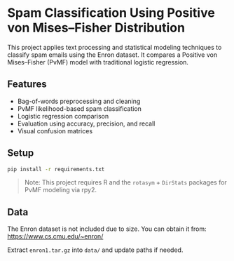 # Spam Classification Using Positive von Mises–Fisher Distribution

This project applies text processing and statistical modeling techniques to classify spam emails using the Enron dataset. 
It compares a Positive von Mises–Fisher (PvMF) model with traditional logistic regression.

## Features
- Bag-of-words preprocessing and cleaning
- PvMF likelihood-based spam classification
- Logistic regression comparison
- Evaluation using accuracy, precision, and recall
- Visual confusion matrices

## Setup
```bash
pip install -r requirements.txt
```

> Note: This project requires R and the `rotasym` + `DirStats` packages for PvMF modeling via rpy2.

## Data
The Enron dataset is not included due to size. You can obtain it from:
https://www.cs.cmu.edu/~enron/

Extract `enron1.tar.gz` into `data/` and update paths if needed.
